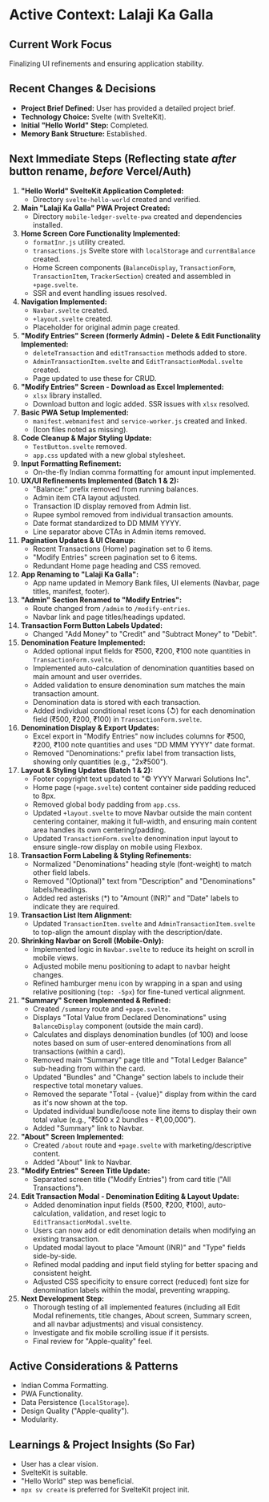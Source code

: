 # Active Context: Lalaji Ka Galla

## Current Work Focus
Finalizing UI refinements and ensuring application stability.

## Recent Changes & Decisions
*   **Project Brief Defined:** User has provided a detailed project brief.
*   **Technology Choice:** Svelte (with SvelteKit).
*   **Initial "Hello World" Step:** Completed.
*   **Memory Bank Structure:** Established.

## Next Immediate Steps (Reflecting state *after* button rename, *before* Vercel/Auth)

1.  **"Hello World" SvelteKit Application Completed:**
    *   Directory `svelte-hello-world` created and verified.
2.  **Main "Lalaji Ka Galla" PWA Project Created:**
    *   Directory `mobile-ledger-svelte-pwa` created and dependencies installed.
3.  **Home Screen Core Functionality Implemented:**
    *   `formatInr.js` utility created.
    *   `transactions.js` Svelte store with `localStorage` and `currentBalance` created.
    *   Home Screen components (`BalanceDisplay`, `TransactionForm`, `TransactionItem`, `TrackerSection`) created and assembled in `+page.svelte`.
    *   SSR and event handling issues resolved.
4.  **Navigation Implemented:**
    *   `Navbar.svelte` created.
    *   `+layout.svelte` created.
    *   Placeholder for original admin page created.
5.  **"Modify Entries" Screen (formerly Admin) - Delete & Edit Functionality Implemented:**
    *   `deleteTransaction` and `editTransaction` methods added to store.
    *   `AdminTransactionItem.svelte` and `EditTransactionModal.svelte` created.
    *   Page updated to use these for CRUD.
6.  **"Modify Entries" Screen - Download as Excel Implemented:**
    *   `xlsx` library installed.
    *   Download button and logic added. SSR issues with `xlsx` resolved.
7.  **Basic PWA Setup Implemented:**
    *   `manifest.webmanifest` and `service-worker.js` created and linked.
    *   (Icon files noted as missing).
8.  **Code Cleanup & Major Styling Update:**
    *   `TestButton.svelte` removed.
    *   `app.css` updated with a new global stylesheet.
9.  **Input Formatting Refinement:**
    *   On-the-fly Indian comma formatting for amount input implemented.
10. **UX/UI Refinements Implemented (Batch 1 & 2):**
    *   "Balance:" prefix removed from running balances.
    *   Admin item CTA layout adjusted.
    *   Transaction ID display removed from Admin list.
    *   Rupee symbol removed from individual transaction amounts.
    *   Date format standardized to DD MMM YYYY.
    *   Line separator above CTAs in Admin items removed.
11. **Pagination Updates & UI Cleanup:**
    *   Recent Transactions (Home) pagination set to 6 items.
    *   "Modify Entries" screen pagination set to 6 items.
    *   Redundant Home page heading and CSS removed.
12. **App Renaming to "Lalaji Ka Galla":**
    *   App name updated in Memory Bank files, UI elements (Navbar, page titles, manifest, footer).
13. **"Admin" Section Renamed to "Modify Entries":**
    *   Route changed from `/admin` to `/modify-entries`.
    *   Navbar link and page titles/headings updated.
14. **Transaction Form Button Labels Updated:**
    *   Changed "Add Money" to "Credit" and "Subtract Money" to "Debit".
15. **Denomination Feature Implemented:**
    *   Added optional input fields for ₹500, ₹200, ₹100 note quantities in `TransactionForm.svelte`.
    *   Implemented auto-calculation of denomination quantities based on main amount and user overrides.
    *   Added validation to ensure denomination sum matches the main transaction amount.
    *   Denomination data is stored with each transaction.
    *   Added individual conditional reset icons (↺) for each denomination field (₹500, ₹200, ₹100) in `TransactionForm.svelte`.
16. **Denomination Display & Export Updates:**
    *   Excel export in "Modify Entries" now includes columns for ₹500, ₹200, ₹100 note quantities and uses "DD MMM YYYY" date format.
    *   Removed "Denominations:" prefix label from transaction lists, showing only quantities (e.g., "2x₹500").
17. **Layout & Styling Updates (Batch 1 & 2):**
    *   Footer copyright text updated to "© YYYY Marwari Solutions Inc".
    *   Home page (`+page.svelte`) content container side padding reduced to 8px.
    *   Removed global body padding from `app.css`.
    *   Updated `+layout.svelte` to move Navbar outside the main content centering container, making it full-width, and ensuring main content area handles its own centering/padding.
    *   Updated `TransactionForm.svelte` denomination input layout to ensure single-row display on mobile using Flexbox.
18. **Transaction Form Labeling & Styling Refinements:**
    *   Normalized "Denominations" heading style (font-weight) to match other field labels.
    *   Removed "(Optional)" text from "Description" and "Denominations" labels/headings.
    *   Added red asterisks (*) to "Amount (INR)" and "Date" labels to indicate they are required.
19. **Transaction List Item Alignment:**
    *   Updated `TransactionItem.svelte` and `AdminTransactionItem.svelte` to top-align the amount display with the description/date.
20. **Shrinking Navbar on Scroll (Mobile-Only):**
    *   Implemented logic in `Navbar.svelte` to reduce its height on scroll in mobile views.
    *   Adjusted mobile menu positioning to adapt to navbar height changes.
    *   Refined hamburger menu icon by wrapping in a span and using relative positioning (`top: -5px`) for fine-tuned vertical alignment.
21. **"Summary" Screen Implemented & Refined:**
    *   Created `/summary` route and `+page.svelte`.
    *   Displays "Total Value from Declared Denominations" using `BalanceDisplay` component (outside the main card).
    *   Calculates and displays denomination bundles (of 100) and loose notes based on sum of user-entered denominations from all transactions (within a card).
    *   Removed main "Summary" page title and "Total Ledger Balance" sub-heading from within the card.
    *   Updated "Bundles" and "Change" section labels to include their respective total monetary values.
    *   Removed the separate "Total - {value}" display from within the card as it's now shown at the top.
    *   Updated individual bundle/loose note line items to display their own total value (e.g., "₹500 x 2 bundles - ₹1,00,000").
    *   Added "Summary" link to Navbar.
22. **"About" Screen Implemented:**
    *   Created `/about` route and `+page.svelte` with marketing/descriptive content.
    *   Added "About" link to Navbar.
23. **"Modify Entries" Screen Title Update:**
    *   Separated screen title ("Modify Entries") from card title ("All Transactions").
24. **Edit Transaction Modal - Denomination Editing & Layout Update:**
    *   Added denomination input fields (₹500, ₹200, ₹100), auto-calculation, validation, and reset logic to `EditTransactionModal.svelte`.
    *   Users can now add or edit denomination details when modifying an existing transaction.
    *   Updated modal layout to place "Amount (INR)" and "Type" fields side-by-side.
    *   Refined modal padding and input field styling for better spacing and consistent height.
    *   Adjusted CSS specificity to ensure correct (reduced) font size for denomination labels within the modal, preventing wrapping.
25. **Next Development Step:**
    *   Thorough testing of all implemented features (including all Edit Modal refinements, title changes, About screen, Summary screen, and all navbar adjustments) and visual consistency.
    *   Investigate and fix mobile scrolling issue if it persists.
    *   Final review for "Apple-quality" feel.

## Active Considerations & Patterns
*   Indian Comma Formatting.
*   PWA Functionality.
*   Data Persistence (`localStorage`).
*   Design Quality ("Apple-quality").
*   Modularity.

## Learnings & Project Insights (So Far)
*   User has a clear vision.
*   SvelteKit is suitable.
*   "Hello World" step was beneficial.
*   `npx sv create` is preferred for SvelteKit project init.
